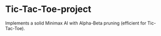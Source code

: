 # Tic-Tac-Toe-project
Implements a solid Minimax AI with Alpha-Beta pruning (efficient for Tic-Tac-Toe).
